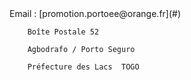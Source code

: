 
<div class="inner" markdown="1">
        Email : [promotion.portoee@orange.fr](#)
		
		Boîte Postale 52
		
		Agbodrafo / Porto Seguro
		
		Préfecture des Lacs  TOGO
</div>